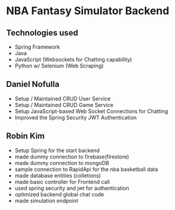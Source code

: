 ﻿# NBA Fantasy Simulator Backend
 
## Technologies used
- Spring Framework
- Java
- JavaScript (Websockets for Chatting capability)
- Python w/ Selenium (Web Scraping)

## Daniel Nofulla
* Setup / Maintained CRUD User Service
* Setup / Maintained CRUD Game Service
* Setup JavaScript-based Web Socket Connections for Chatting
* Improved the Spring Security JWT Authentication

## Robin Kim
* Setup Spring for the start backend
* made dummy connection to firebase(firestore)
* made dummy connection to mongoDB
* sample connection to RapidApi for the nba basketball data
* made database entities (colletions)
* made basic controller for Frontend call
* used spring security and jwt for authentication
* optimized backend global chat code
* made simulation endpoint 
